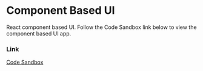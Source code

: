 # Component Based UI
React component based UI. Follow the Code Sandbox link below to view the component based UI app.

### Link
[Code Sandbox](https://codesandbox.io/s/3rx7pkkwrp)

